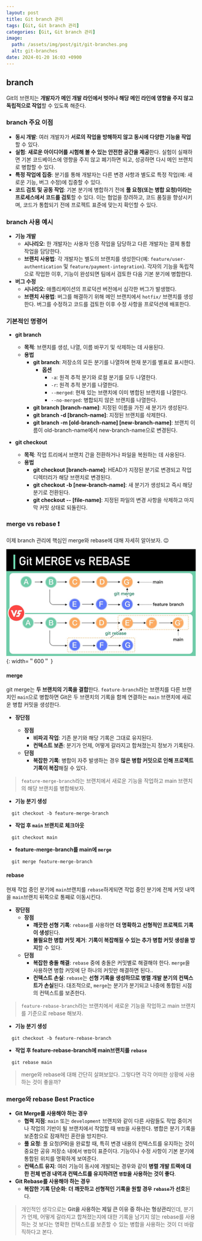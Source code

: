 ```yaml
---
layout: post
title: Git branch 관리
tags: [Git, Git branch 관리]
categories: [Git, Git branch 관리]
image:
  path: /assets/img/post/git/git-branches.png
  alt: git-branches
date: 2024-01-20 16:03 +0900
---
```


## branch

Git의 브랜치는 **개발자가 메인 개발 라인에서 벗어나 해당 메인 라인에 영향을 주지 않고 독립적으로 작업**할 수 있도록 해준다.

### branch 주요 이점

- **동시 개발**: 여러 개발자가 **서로의 작업을 방해하지 않고 동시에 다양한 기능을 작업**할 수 있다.
- **실험**: **새로운 아이디어를 시험해 볼 수 있는 안전한 공간을 제공**한다. 실험이 실패하면 기본 코드베이스에 영향을 주지 않고 폐기하면 되고, 성공하면 다시 메인 브랜치로 병합할 수 있다.
- **특정 작업에 집중**: 분기를 통해 개발자는 다른 변경 사항과 별도로 특정 작업(예: 새로운 기능, 버그 수정)에 집중할 수 있다.
- **코드 검토 및 공동 작업**: 기본 분기에 병합하기 전에 **풀 요청(또는 병합 요청)이라는 프로세스에서 코드를 검토**할 수 있다. 이는 협업을 장려하고, 코드 품질을 향상시키며, 코드가 통합되기 전에 프로젝트 표준에 맞는지 확인할 수 있다.

### branch 사용 예시

- **기능 개발**
  - **시나리오**: 한 개발자는 사용자 인증 작업을 담당하고 다른 개발자는 결제 통합 작업을 담당한다.
  - **브랜치 사용법**: 각 개발자는 별도의 브랜치를 생성한다(예: `feature/user-authentication` 및 `feature/payment-integration`). 각자의 기능을 독립적으로 작업한 이후, 기능이 완성되면 팀에서 검토한 다음 기본 분기에 병합한다.
- **버그 수정**
  - **시나리오**: 애플리케이션의 프로덕션 버전에서 심각한 버그가 발생했다.
  - **브랜치 사용법**: 버그를 해결하기 위해 메인 브랜치에서 `hotfix/` 브랜치를 생성한다. 버그를 수정하고 코드를 검토한 이후 수정 사항을 프로덕션에 배포한다.

### 기본적인 명령어

- **git branch**

  - **목적**: 브랜치를 생성, 나열, 이름 바꾸기 및 삭제하는 데 사용된다.
  - **용법**
    - **git branch**: 저장소의 모든 분기를 나열하며 현재 분기를 별표로 표시한다.
      - **옵션**
        - `-a`: 원격 추적 분기와 로컬 분기를 모두 나열한다.
        - `-r`: 원격 추적 분기를 나열한다.
        - `--merged`: 현재 있는 브랜치에 이미 병합된 브랜치를 나열한다.
        - `--no-merged`: 병합되지 않은 브랜치를 나열한다.
    - **git branch [branch-name]**: 지정된 이름을 가진 새 분기가 생성된다.
    - **git branch -d [branch-name]**: 지정된 브랜치를 삭제한다.
    - **git branch -m [old-branch-name] [new-branch-name]**: 브랜치 이름이 old-branch-name에서 new-branch-name으로 변경된다.

- **git checkout**

  - **목적**: 작업 트리에서 브랜치 간을 전환하거나 파일을 복원하는 데 사용된다.
  - **용법**
    - **git checkout [branch-name]**: HEAD가 지정된 분기로 변경되고 작업 디렉터리가 해당 브랜치로 변경된다.
    - **git checkout -b [new-branch-name]**: 새 분기가 생성되고 즉시 해당 분기로 전환된다.
    - **git checkout -- [file-name]**: 지정된 파일의 변경 사항을 삭제하고 마지막 커밋 상태로 되돌린다.

### merge vs rebase ❗️

이제 branch 관리에 핵심인 merge와 rebase에 대해 자세히 알아보자. 😉

![merge-and-rebase](/assets/img/post/git/merge-and-rebase.jpg){: width=＂600＂ }

#### merge

git merge는 **두 브랜치의 기록을 결합**한다. `feature-branch`라는 브랜치를 다른 브랜치인 `main`으로 병합하면 Git은 두 브랜치의 기록을 함께 연결하는 `main` 브랜치에 새로운 병합 커밋을 생성한다.

- **장단점**

  - **장점**
    - **비파괴 작업**: 기존 분기와 해당 기록은 그대로 유지된다.
    - **컨텍스트 보존**: 분기가 언제, 어떻게 갈라지고 합쳐졌는지 정보가 기록된다.
  - **단점**
    - **복잡한 기록**: 병합이 자주 발생하는 경우 **많은 병합 커밋으로 인해 프로젝트 기록이 복잡**해질 수 있다.

> `feature-merge-branch`라는 브랜치에서 새로운 기능을 작업하고 main 브랜치의 해당 브랜치를 병합해보자.

- **기능 분기 생성**

```console
  git checkout -b feature-merge-branch
```

- **작업 후 `main` 브랜치로 체크아웃**

```console
  git checkout main
```

- **feature-merge-branch를 main에 `merge`**

```console
  git merge feature-merge-branch
```

#### rebase

현재 작업 중인 분기에 `main`브랜치를 `rebase`하게되면 작업 중인 분기에 전체 커밋 내역을 `main`브랜치 뒤쪽으로 통째로 이동시킨다.

- **장단점**
  - **장점**
    - **깨끗한 선형 기록**: `rebase`를 사용하면 **더 명확하고 선형적인 프로젝트 기록이 생성**된다.
    - **불필요한 병합 커밋 제거**: **기록이 복잡해질 수 있는 추가 병합 커밋 생성을 방지**할 수 있다.
  - **단점**
    - **복잡한 충돌 해결**: `rebase` 중에 충돌은 커밋별로 해결해야 한다. `merge`을 사용하면 병합 커밋에 단 하나의 커밋만 해결하면 된다..
    - **컨텍스트 손실**: `rebase`는 **선형 기록을 생성하므로 병렬 개발 분기의 컨텍스트가 손실**된다. 대조적으로, `merge`는 분기가 분기되고 나중에 통합된 시점의 컨텍스트를 보존한다.

> `feature-rebase-branch`라는 브랜치에서 새로운 기능을 작업하고 main 브랜치를 기준으로 rebase 해보자.

- **기능 분기 생성**

```console
  git checkout -b feature-rebase-branch
```

- **작업 후 feature-rebase-branch에 main브랜치를 `rebase`**

```console
  git rebase main
```

> merge와 rebase에 대해 간단히 살펴보았다. 그렇다면 각각 어떠한 상황에 사용하는 것이 좋을까?

### merge와 rebase Best Practice

- **Git Merge를 사용해야 하는 경우**
  - **협력 지점**: `main` 또는 `development` 브랜치와 같이 다른 사람들도 작업 중이거나 작업의 기반이 될 브랜치에서 작업할 때 `병합`을 사용한다. 병합은 분기 기록을 보존함으로 잠재적인 혼란을 방지한다.
  - **풀 요청**: 풀 요청(PR)을 완료할 때, 특히 변경 내용의 컨텍스트를 유지하는 것이 중요한 공유 저장소 내에서 `병합`이 표준이다. 기능이나 수정 사항이 기본 분기에 통합된 위치를 명확하게 보여준다.
  - **컨텍스트 유지**: 여러 기능이 동시에 개발되는 경우와 같이 **병렬 개발 트랙에 대한 전체 변경 내역과 컨텍스트를 유지하려면 `병합`을 사용하는 것이 좋다**.
- **Git Rebase를 사용해야 하는 경우**
  - **복잡한 기록 단순화**: **더 깨끗하고 선형적인 기록을 원할 경우 `rebase`가 선호**된다.

> 개인적인 생각으로는 **Git을 사용하는 제일 큰 이유 중 하나는 형상관리**인데, 분기가 언제, 어떻게 갈라지고 합쳐졌는지에 대한 기록을 남기지 않는 rebase를 사용하는 것 보다는 명확한 컨텍스트를 보존할 수 있는 병합을 사용하는 것이 더 바람직하다고 본다.
